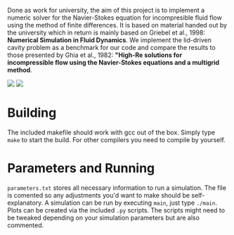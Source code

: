 Done as work for university, the aim of this project is to implement a numeric solver for the Navier-Stokes equation for incompresible fluid flow using the method of finite differences. It is based on material handed out by the university which in return is mainly based on Griebel et al., 1998: **Numerical Simulation in Fluid Dynamics**. We implement the lid-driven cavity problem as a benchmark for our code and compare the results to those presented by Ghia et al., 1982: **"High-Re solutions for incompressible flow using the Navier-Stokes equations and a multigrid method**.

![](media/flow_100.gif)
![](media/pressure_100.gif)

# Building

The included makefile should work with gcc out of the box. Simply type `make` to start the build. For other compilers you need to compile by yourself.

# Parameters and Running

`parameters.txt` stores all necessary information to run a simulation. The file is comented so any adjustments you'd want to make should be self-explanatory. A simulation can be run by executing `main`, just type `./main`. Plots can be created via the included `.py` scripts. The scripts might need to be tweaked depending on your simulation parameters but are also commented.
